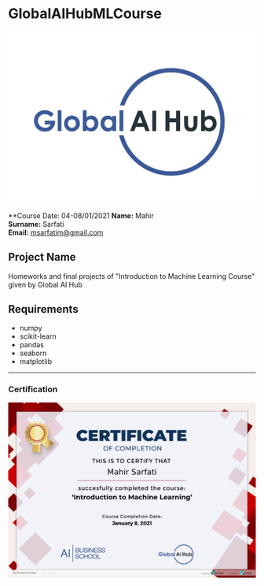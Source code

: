 # GlobalAIHubMLCourse
![](img/logo.png)

**Course Date: 04-08/01/2021
**Name:** Mahir   
**Surname:** Sarfati  
**Email:** msarfatim@gmail.com  


## Project Name
Homeworks and final projects of "Introduction to Machine Learning Course" given by Global AI Hub

## Requirements
* numpy 
* scikit-learn
* pandas 
* seaborn
* matplotlib

---

### Certification
![](img/certificate_ex.png)
